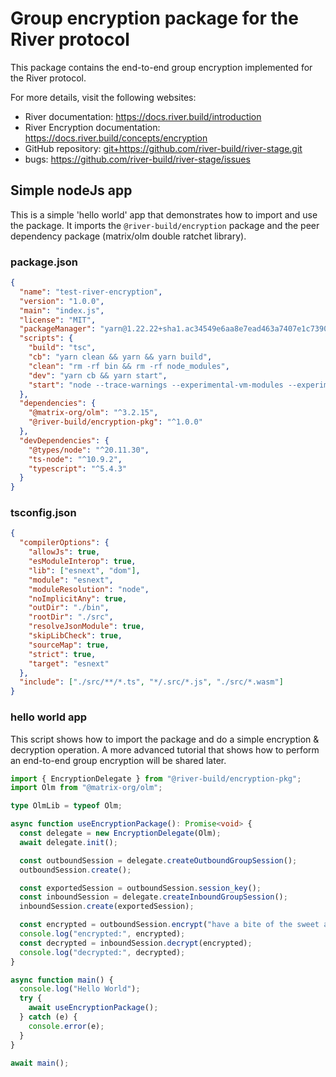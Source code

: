 # Group encryption package for the River protocol

This package contains the end-to-end group encryption implemented for the River
protocol.

For more details, visit the following websites:

- River documentation: <https://docs.river.build/introduction>
- River Encryption documentation: <https://docs.river.build/concepts/encryption>
- GitHub repository: <git+https://github.com/river-build/river-stage.git>
- bugs: <https://github.com/river-build/river-stage/issues>

## Simple nodeJs app

This is a simple 'hello world' app that demonstrates how to import and use
the package. It imports the `@river-build/encryption` package and the peer
dependency package (matrix/olm double ratchet library).

### package.json

```json
{
  "name": "test-river-encryption",
  "version": "1.0.0",
  "main": "index.js",
  "license": "MIT",
  "packageManager": "yarn@1.22.22+sha1.ac34549e6aa8e7ead463a7407e1c7390f61a6610",
  "scripts": {
    "build": "tsc",
    "cb": "yarn clean && yarn && yarn build",
    "clean": "rm -rf bin && rm -rf node_modules",
    "dev": "yarn cb && yarn start",
    "start": "node --trace-warnings --experimental-vm-modules --experimental-wasm-modules bin/index.js"
  },
  "dependencies": {
    "@matrix-org/olm": "^3.2.15",
    "@river-build/encryption-pkg": "^1.0.0"
  },
  "devDependencies": {
    "@types/node": "^20.11.30",
    "ts-node": "^10.9.2",
    "typescript": "^5.4.3"
  }
}
```

### tsconfig.json

```json
{
  "compilerOptions": {
    "allowJs": true,
    "esModuleInterop": true,
    "lib": ["esnext", "dom"],
    "module": "esnext",
    "moduleResolution": "node",
    "noImplicitAny": true,
    "outDir": "./bin",
    "rootDir": "./src",
    "resolveJsonModule": true,
    "skipLibCheck": true,
    "sourceMap": true,
    "strict": true,
    "target": "esnext"
  },
  "include": ["./src/**/*.ts", "*/.src/*.js", "./src/*.wasm"]
}
```

### hello world app

This script shows how to import the package and do a simple encryption &
decryption operation. A more advanced tutorial that shows how to perform
an end-to-end group encryption will be shared later.

```typescript
import { EncryptionDelegate } from "@river-build/encryption-pkg";
import Olm from "@matrix-org/olm";

type OlmLib = typeof Olm;

async function useEncryptionPackage(): Promise<void> {
  const delegate = new EncryptionDelegate(Olm);
  await delegate.init();

  const outboundSession = delegate.createOutboundGroupSession();
  outboundSession.create();

  const exportedSession = outboundSession.session_key();
  const inboundSession = delegate.createInboundGroupSession();
  inboundSession.create(exportedSession);

  const encrypted = outboundSession.encrypt("have a bite of the sweet apple");
  console.log("encrypted:", encrypted);
  const decrypted = inboundSession.decrypt(encrypted);
  console.log("decrypted:", decrypted);
}

async function main() {
  console.log("Hello World");
  try {
    await useEncryptionPackage();
  } catch (e) {
    console.error(e);
  }
}

await main();
```
